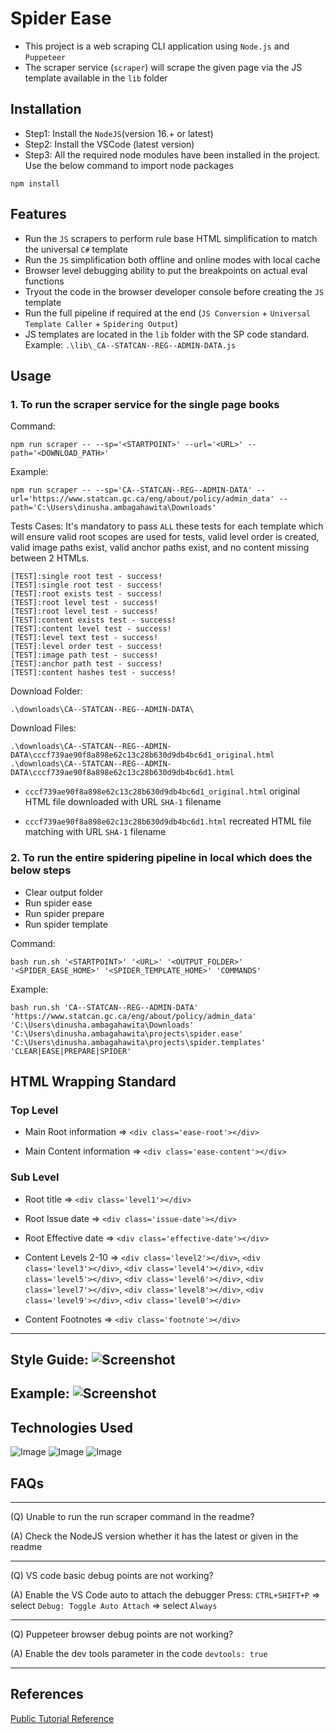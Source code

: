 # Spider Ease
- This project is a web scraping CLI application using `Node.js` and `Puppeteer`
- The scraper service (`scraper`) will scrape the given page via the JS template available in the `lib` folder

## Installation
- Step1: Install the `NodeJS`(version 16.+ or latest)
- Step2: Install the VSCode (latest version)
- Step3: All the required node modules have been installed in the project. Use the below command to import node packages

```
npm install
```
## Features
- Run the `JS` scrapers to perform rule base HTML simplification to match the universal `C#` template
- Run the `JS` simplification both offline and online modes with local cache
- Browser level debugging ability to put the breakpoints on actual eval functions
- Tryout the code in the browser developer console before creating the `JS` template
- Run the full pipeline if required at the end (`JS Conversion` + `Universal Template Caller` + `Spidering Output`)
- JS templates are located in the `lib` folder with the SP code standard. Example: `.\lib\_CA--STATCAN--REG--ADMIN-DATA.js`
 
## Usage

### 1. To run the scraper service for the single page books

Command:
```
npm run scraper -- --sp='<STARTPOINT>' --url='<URL>' --path='<DOWNLOAD_PATH>'
```

Example:
```
npm run scraper -- --sp='CA--STATCAN--REG--ADMIN-DATA' --url='https://www.statcan.gc.ca/eng/about/policy/admin_data' --path='C:\Users\dinusha.ambagahawita\Downloads'
```

Tests Cases: It's mandatory to pass `ALL` these tests for each template which will ensure valid root scopes are used for tests, valid level order is created, valid image paths exist, valid anchor paths exist, and no content missing between 2 HTMLs.
```
[TEST]:single root test - success!
[TEST]:single root test - success!
[TEST]:root exists test - success!
[TEST]:root level test - success!
[TEST]:root level test - success!
[TEST]:content exists test - success!
[TEST]:content level test - success!
[TEST]:level text test - success!
[TEST]:level order test - success!
[TEST]:image path test - success!
[TEST]:anchor path test - success!
[TEST]:content hashes test - success!
```

Download Folder:
```
.\downloads\CA--STATCAN--REG--ADMIN-DATA\
```

Download Files:
```
.\downloads\CA--STATCAN--REG--ADMIN-DATA\cccf739ae90f8a898e62c13c28b630d9db4bc6d1_original.html
.\downloads\CA--STATCAN--REG--ADMIN-DATA\cccf739ae90f8a898e62c13c28b630d9db4bc6d1.html
```

- `cccf739ae90f8a898e62c13c28b630d9db4bc6d1_original.html` original HTML file downloaded with URL `SHA-1` filename

- `cccf739ae90f8a898e62c13c28b630d9db4bc6d1.html` recreated HTML file matching with URL `SHA-1` filename

### 2. To run the entire spidering pipeline in local which does the below steps
- Clear output folder
- Run spider ease
- Run spider prepare
- Run spider template

Command:
```
bash run.sh '<STARTPOINT>' '<URL>' '<OUTPUT_FOLDER>' '<SPIDER_EASE_HOME>' '<SPIDER_TEMPLATE_HOME>' 'COMMANDS'
```

Example:
```
bash run.sh 'CA--STATCAN--REG--ADMIN-DATA' 'https://www.statcan.gc.ca/eng/about/policy/admin_data' 'C:\Users\dinusha.ambagahawita\Downloads' 'C:\Users\dinusha.ambagahawita\projects\spider.ease' 'C:\Users\dinusha.ambagahawita\projects\spider.templates' 'CLEAR|EASE|PREPARE|SPIDER'
```
## HTML Wrapping Standard

### Top Level
- Main Root information => `<div class='ease-root'></div>`

- Main Content information => `<div class='ease-content'></div>`

### Sub Level
- Root title => `<div class='level1'></div>`

- Root Issue date => `<div class='issue-date'></div>`

- Root Effective date => `<div class='effective-date'></div>`

- Content Levels 2-10 => `<div class='level2'></div>`, `<div class='level3'></div>`, `<div class='level4'></div>`, `<div class='level5'></div>`, `<div class='level6'></div>`, `<div class='level7'></div>`, `<div class='level8'></div>`, `<div class='level9'></div>`, `<div class='level0'></div>`

- Content Footnotes => `<div class='footnote'></div>`

---
Style Guide:
![Screenshot](colors.png)
---
Example:
![Screenshot](sample.png)
---

## Technologies Used
![Image](https://static.javatpoint.com/images/javascript/javascript_logo.png)
![Image](https://user-images.githubusercontent.com/10379601/29446482-04f7036a-841f-11e7-9872-91d1fc2ea683.png)
![Image](https://miro.medium.com/max/600/1*AJTB4eViV7eQeOC9uUGABw.png)

## FAQs
---
(Q) Unable to run the run scraper command in the readme?

(A) Check the NodeJS version whether it has the latest or given in the readme

---
(Q) VS code basic debug points are not working?

(A) Enable the VS Code auto to attach the debugger
Press: `CTRL+SHIFT+P` => select `Debug: Toggle Auto Attach` => select `Always`

---
(Q) Puppeteer browser debug points are not working?

(A) Enable the dev tools parameter in the code
`devtools: true`

---

## References
[Public Tutorial Reference](https://www.digitalocean.com/community/tutorials/how-to-scrape-a-website-using-node-js-and-puppeteer)